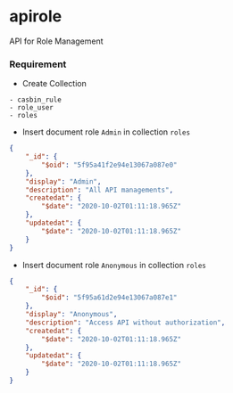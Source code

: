 # apirole

API for Role Management

### Requirement

- Create Collection

```
- casbin_rule
- role_user
- roles
```

- Insert document role `Admin` in collection `roles`

```json
{
    "_id": {
        "$oid": "5f95a41f2e94e13067a087e0"
    },
    "display": "Admin",
    "description": "All API managements",
    "createdat": {
        "$date": "2020-10-02T01:11:18.965Z"
    },
    "updatedat": {
        "$date": "2020-10-02T01:11:18.965Z"
    }    
}
```

- Insert document role `Anonymous` in collection `roles`

```json
{
    "_id": {
        "$oid": "5f95a61d2e94e13067a087e1"
    },
    "display": "Anonymous",
    "description": "Access API without authorization",
    "createdat": {
        "$date": "2020-10-02T01:11:18.965Z"
    },
    "updatedat": {
        "$date": "2020-10-02T01:11:18.965Z"
    }    
}
```